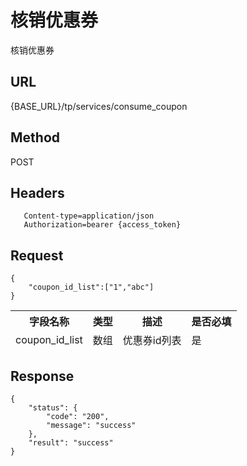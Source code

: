 # 核销优惠券

核销优惠券

## URL
   {BASE_URL}/tp/services/consume_coupon

## Method
   POST

## Headers
```
   Content-type=application/json
   Authorization=bearer {access_token}
```

## Request
```
{
    "coupon_id_list":["1","abc"]
}

```
<table data-tablesaw-sortable>
    <thead>
        <tr>
            <th data-tablesaw-sortable-col data-tablesaw-sortable-default-col>字段名称</th>
            <th data-tablesaw-sortable-col>类型</th>
            <th data-tablesaw-sortable-col>描述</th>
            <th data-tablesaw-sortable-col>是否必填</th>
        </tr>
		<tr>
            <td>coupon_id_list</th>
            <td>数组</th>
            <td>优惠券id列表</th>
            <td>是</th>
        </tr>
    </thead>
<table>


## Response
```
{
	"status": {
		"code": "200",
		"message": "success"
	},
	"result": "success"
}
```
